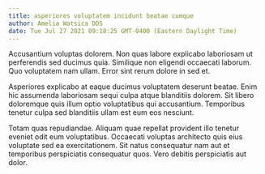 ```yaml
---
title: asperiores voluptatem incidunt beatae cumque
author: Amelia Watsica DDS
date: Tue Jul 27 2021 09:18:25 GMT-0400 (Eastern Daylight Time)
---
```

Accusantium voluptas dolorem. Non quas labore explicabo laboriosam ut perferendis sed ducimus quia. Similique non eligendi occaecati laborum. Quo voluptatem nam ullam. Error sint rerum dolore in sed et.

 Asperiores explicabo at eaque ducimus voluptatem deserunt beatae. Enim hic assumenda laboriosam sequi culpa atque blanditiis dolorem. Sit libero doloremque quis illum optio voluptatibus qui accusantium. Temporibus tenetur culpa sed blanditiis ullam est eum eos nesciunt.

 Totam quas repudiandae. Aliquam quae repellat provident illo tenetur eveniet odit eum voluptatibus. Occaecati voluptas architecto quis eius voluptate sed ea exercitationem. Sit natus consequatur nam aut et temporibus perspiciatis consequatur quos. Vero debitis perspiciatis aut dolor.